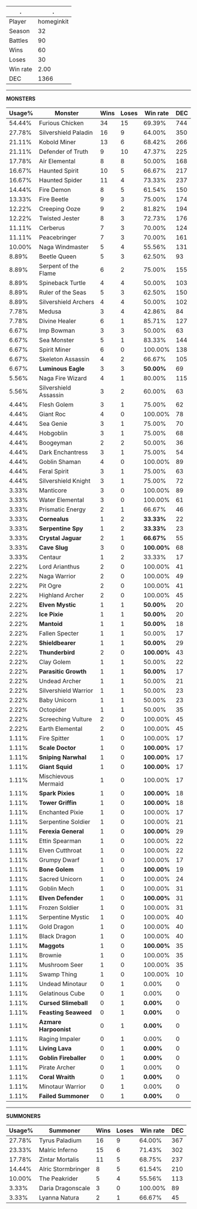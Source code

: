 .|.
|-|-
Player|homeginkit
Season|32
Battles|90
Wins|60
Loses|30
Win rate|2.00
DEC|1366

---
**MONSTERS**

Usage%|Monster|Wins|Loses|Win rate|DEC|
-|-|-|-|-|-|
54.44%|Furious Chicken|34|15|69.39%|744|
27.78%|Silvershield Paladin|16|9|64.00%|350|
21.11%|Kobold Miner|13|6|68.42%|266|
21.11%|Defender of Truth|9|10|47.37%|225|
17.78%|Air Elemental|8|8|50.00%|168|
16.67%|Haunted Spirit|10|5|66.67%|217|
16.67%|Haunted Spider|11|4|73.33%|237|
14.44%|Fire Demon|8|5|61.54%|150|
13.33%|Fire Beetle|9|3|75.00%|174|
12.22%|Creeping Ooze|9|2|81.82%|194|
12.22%|Twisted Jester|8|3|72.73%|176|
11.11%|Cerberus|7|3|70.00%|124|
11.11%|Peacebringer|7|3|70.00%|161|
10.00%|Naga Windmaster|5|4|55.56%|131|
8.89%|Beetle Queen|5|3|62.50%|93|
8.89%|Serpent of the Flame|6|2|75.00%|155|
8.89%|Spineback Turtle|4|4|50.00%|103|
8.89%|Ruler of the Seas|5|3|62.50%|150|
8.89%|Silvershield Archers|4|4|50.00%|102|
7.78%|Medusa|3|4|42.86%|84|
7.78%|Divine Healer|6|1|85.71%|127|
6.67%|Imp Bowman|3|3|50.00%|63|
6.67%|Sea Monster|5|1|83.33%|144|
6.67%|Spirit Miner|6|0|100.00%|138|
6.67%|Skeleton Assassin|4|2|66.67%|105|
6.67%|**Luminous Eagle**|3|3|**50.00%**|69|
5.56%|Naga Fire Wizard|4|1|80.00%|115|
5.56%|Silvershield Assassin|3|2|60.00%|63|
4.44%|Flesh Golem|3|1|75.00%|62|
4.44%|Giant Roc|4|0|100.00%|78|
4.44%|Sea Genie|3|1|75.00%|70|
4.44%|Hobgoblin|3|1|75.00%|68|
4.44%|Boogeyman|2|2|50.00%|36|
4.44%|Dark Enchantress|3|1|75.00%|54|
4.44%|Goblin Shaman|4|0|100.00%|89|
4.44%|Feral Spirit|3|1|75.00%|63|
4.44%|Silvershield Knight|3|1|75.00%|72|
3.33%|Manticore|3|0|100.00%|89|
3.33%|Water Elemental|3|0|100.00%|61|
3.33%|Prismatic Energy|2|1|66.67%|46|
3.33%|**Cornealus**|1|2|**33.33%**|22|
3.33%|**Serpentine Spy**|1|2|**33.33%**|23|
3.33%|**Crystal Jaguar**|2|1|**66.67%**|55|
3.33%|**Cave Slug**|3|0|**100.00%**|68|
3.33%|Centaur|1|2|33.33%|17|
2.22%|Lord Arianthus|2|0|100.00%|41|
2.22%|Naga Warrior|2|0|100.00%|49|
2.22%|Pit Ogre|2|0|100.00%|41|
2.22%|Highland Archer|2|0|100.00%|45|
2.22%|**Elven Mystic**|1|1|**50.00%**|20|
2.22%|**Ice Pixie**|1|1|**50.00%**|20|
2.22%|**Mantoid**|1|1|**50.00%**|18|
2.22%|Fallen Specter|1|1|50.00%|17|
2.22%|**Shieldbearer**|1|1|**50.00%**|29|
2.22%|**Thunderbird**|2|0|**100.00%**|43|
2.22%|Clay Golem|1|1|50.00%|22|
2.22%|**Parasitic Growth**|1|1|**50.00%**|17|
2.22%|Undead Archer|1|1|50.00%|21|
2.22%|Silvershield Warrior|1|1|50.00%|23|
2.22%|Baby Unicorn|1|1|50.00%|23|
2.22%|Octopider|1|1|50.00%|35|
2.22%|Screeching Vulture|2|0|100.00%|45|
2.22%|Earth Elemental|2|0|100.00%|45|
1.11%|Fire Spitter|1|0|100.00%|17|
1.11%|**Scale Doctor**|1|0|**100.00%**|17|
1.11%|**Sniping Narwhal**|1|0|**100.00%**|17|
1.11%|**Giant Squid**|1|0|**100.00%**|17|
1.11%|Mischievous Mermaid|1|0|100.00%|17|
1.11%|**Spark Pixies**|1|0|**100.00%**|18|
1.11%|**Tower Griffin**|1|0|**100.00%**|18|
1.11%|Enchanted Pixie|1|0|100.00%|17|
1.11%|Serpentine Soldier|1|0|100.00%|21|
1.11%|**Ferexia General**|1|0|**100.00%**|29|
1.11%|Ettin Spearman|1|0|100.00%|22|
1.11%|Elven Cutthroat|1|0|100.00%|22|
1.11%|Grumpy Dwarf|1|0|100.00%|17|
1.11%|**Bone Golem**|1|0|**100.00%**|19|
1.11%|Sacred Unicorn|1|0|100.00%|24|
1.11%|Goblin Mech|1|0|100.00%|31|
1.11%|**Elven Defender**|1|0|**100.00%**|31|
1.11%|Frozen Soldier|1|0|100.00%|31|
1.11%|Serpentine Mystic|1|0|100.00%|40|
1.11%|Gold Dragon|1|0|100.00%|40|
1.11%|Black Dragon|1|0|100.00%|40|
1.11%|**Maggots**|1|0|**100.00%**|35|
1.11%|Brownie|1|0|100.00%|35|
1.11%|Mushroom Seer|1|0|100.00%|35|
1.11%|Swamp Thing|1|0|100.00%|10|
1.11%|Undead Minotaur|0|1|0.00%|0|
1.11%|Gelatinous Cube|0|1|0.00%|0|
1.11%|**Cursed Slimeball**|0|1|**0.00%**|0|
1.11%|**Feasting Seaweed**|0|1|**0.00%**|0|
1.11%|**Azmare Harpoonist**|0|1|**0.00%**|0|
1.11%|Raging Impaler|0|1|0.00%|0|
1.11%|**Living Lava**|0|1|**0.00%**|0|
1.11%|**Goblin Fireballer**|0|1|**0.00%**|0|
1.11%|Pirate Archer|0|1|0.00%|0|
1.11%|**Coral Wraith**|0|1|**0.00%**|0|
1.11%|Minotaur Warrior|0|1|0.00%|0|
1.11%|**Failed Summoner**|0|1|**0.00%**|0|

---
**SUMMONERS**

Usage%|Summoner|Wins|Loses|Win rate|DEC|
-|-|-|-|-|-|
27.78%|Tyrus Paladium|16|9|64.00%|367|
23.33%|Malric Inferno|15|6|71.43%|302|
17.78%|Zintar Mortalis|11|5|68.75%|237|
14.44%|Alric Stormbringer|8|5|61.54%|210|
10.00%|The Peakrider|5|4|55.56%|113|
3.33%|Daria Dragonscale|3|0|100.00%|89|
3.33%|Lyanna Natura|2|1|66.67%|45|
